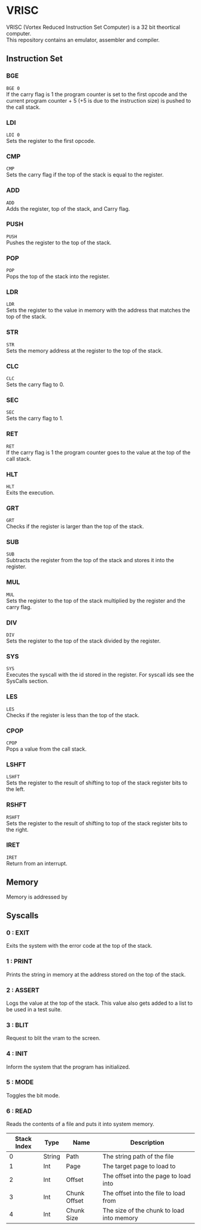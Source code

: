 # VRISC
VRISC (Vortex Reduced Instruction Set Computer) is a 32 bit theortical computer.\
This repository contains an emulator, assembler and compiler.

## Instruction Set
### BGE
`BGE 0`\
If the carry flag is 1 the program counter is set to the first opcode and the current program counter + 5 (+5 is due to the instruction size) is pushed to the call stack.

### LDI
`LDI 0`\
Sets the register to the first opcode.

### CMP
`CMP`\
Sets the carry flag if the top of the stack is equal to the register.

### ADD
`ADD`\
Adds the register, top of the stack, and Carry flag.

### PUSH
`PUSH`\
Pushes the register to the top of the stack.

### POP
`POP`\
Pops the top of the stack into the register.

### LDR
`LDR`\
Sets the register to the value in memory with the address that matches the top of the stack.

### STR
`STR`\
Sets the memory address at the register to the top of the stack.

### CLC
`CLC`\
Sets the carry flag to 0.

### SEC
`SEC`\
Sets the carry flag to 1.

### RET
`RET`\
If the carry flag is 1 the program counter goes to the value at the top of the call stack.

### HLT
`HLT`\
Exits the execution.

### GRT
`GRT`\
Checks if the register is larger than the top of the stack.

### SUB
`SUB`\
Subtracts the register from the top of the stack and stores it into the register.

### MUL
`MUL`\
Sets the register to the top of the stack multiplied by the register and the carry flag.

### DIV
`DIV`\
Sets the register to the top of the stack divided by the register.

### SYS
`SYS`\
Executes the syscall with the id stored in the register. For syscall ids see the SysCalls section.

### LES
`LES`\
Checks if the register is less than the top of the stack.

### CPOP
`CPOP`\
Pops a value from the call stack.

### LSHFT
`LSHFT`\
Sets the register to the result of shifting to top of the stack register bits to the left.

### RSHFT
`RSHFT`\
Sets the register to the result of shifting to top of the stack register bits to the right.

### IRET
`IRET`\
Return from an interrupt.

## Memory
Memory is addressed by

## Syscalls

### 0 : EXIT
Exits the system with the error code at the top of the stack.

### 1 : PRINT
Prints the string in memory at the address stored on the top of the stack.

### 2 : ASSERT
Logs the value at the top of the stack. This value also gets added to a list to be used in a test suite.

### 3 : BLIT
Request to blit the vram to the screen.

### 4 : INIT
Inform the system that the program has initialized.

### 5 : MODE
Toggles the bit mode.

### 6 : READ
Reads the contents of a file and puts it into system memory.


| Stack Index | Type   | Name         | Description                               |
| ----------- | ------ | ------------ | ----------------------------------------- |
| 0           | String | Path         | The string path of the file               |
| 1           | Int    | Page         | The target page to load to                |
| 2           | Int    | Offset       | The offset into the page to load into     |
| 3           | Int    | Chunk Offset | The offset into the file to load from     |
| 4           | Int    | Chunk Size   | The size of the chunk to load into memory |
